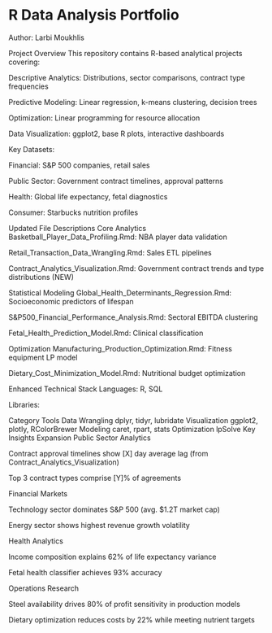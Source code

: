 # R Data Analysis Portfolio
Author: Larbi Moukhlis

Project Overview
This repository contains R-based analytical projects covering:

Descriptive Analytics: Distributions, sector comparisons, contract type frequencies

Predictive Modeling: Linear regression, k-means clustering, decision trees

Optimization: Linear programming for resource allocation

Data Visualization: ggplot2, base R plots, interactive dashboards

Key Datasets:

Financial: S&P 500 companies, retail sales

Public Sector: Government contract timelines, approval patterns

Health: Global life expectancy, fetal diagnostics

Consumer: Starbucks nutrition profiles

Updated File Descriptions
Core Analytics
Basketball_Player_Data_Profiling.Rmd: NBA player data validation

Retail_Transaction_Data_Wrangling.Rmd: Sales ETL pipelines

Contract_Analytics_Visualization.Rmd: Government contract trends and type distributions (NEW)

Statistical Modeling
Global_Health_Determinants_Regression.Rmd: Socioeconomic predictors of lifespan

S&P500_Financial_Performance_Analysis.Rmd: Sectoral EBITDA clustering

Fetal_Health_Prediction_Model.Rmd: Clinical classification

Optimization
Manufacturing_Production_Optimization.Rmd: Fitness equipment LP model

Dietary_Cost_Minimization_Model.Rmd: Nutritional budget optimization

Enhanced Technical Stack
Languages: R, SQL

Libraries:

Category	Tools
Data Wrangling	dplyr, tidyr, lubridate
Visualization	ggplot2, plotly, RColorBrewer
Modeling	caret, rpart, stats
Optimization	lpSolve
Key Insights Expansion
Public Sector Analytics

Contract approval timelines show [X] day average lag (from Contract_Analytics_Visualization)

Top 3 contract types comprise [Y]% of agreements

Financial Markets

Technology sector dominates S&P 500 (avg. $1.2T market cap)

Energy sector shows highest revenue growth volatility

Health Analytics

Income composition explains 62% of life expectancy variance

Fetal health classifier achieves 93% accuracy

Operations Research

Steel availability drives 80% of profit sensitivity in production models

Dietary optimization reduces costs by 22% while meeting nutrient targets

